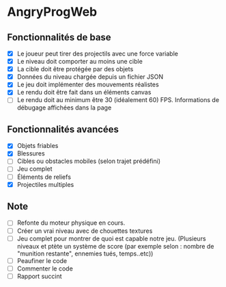 # AngryProgWeb

## Fonctionnalités de base

- [X] Le joueur peut tirer des projectils avec une force variable
- [X] Le niveau doit comporter au moins une cible
- [X] La cible doit être protégée par des objets
- [X] Données du niveau chargée depuis un fichier JSON
- [X] Le jeu doit implémenter des mouvements réalistes
- [X] Le rendu doit être fait dans un éléments canvas
- [ ] Le rendu doit au minimum être 30 (idéalement 60) FPS. Informations de débugage affichées dans la page

## Fonctionnalités avancées
- [X] Objets friables
- [X] Blessures
- [ ] Cibles ou obstacles mobiles (selon trajet prédéfini)
- [ ] Jeu complet
- [ ] Éléments de reliefs
- [X] Projectiles multiples

## Note
- [ ] Refonte du moteur physique en cours.
- [ ] Créer un vrai niveau avec de chouettes textures
- [ ] Jeu complet pour montrer de quoi est capable notre jeu. (Plusieurs niveaux et ptète un système de score (par exemple selon : nombre de "munition restante", ennemies tués, temps..etc))
- [ ] Peaufiner le code
- [ ] Commenter le code
- [ ] Rapport succint